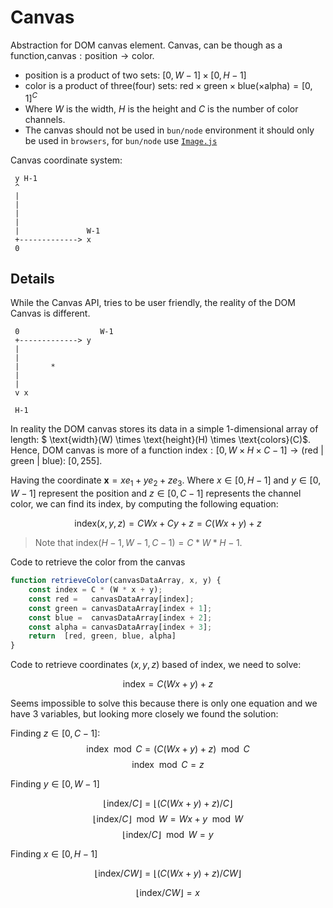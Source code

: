 # Canvas

Abstraction for DOM canvas element. Canvas, can be though as a function,$\text{canvas}: \text{position} \rightarrow \text{color}$. 

- $\text{position}$ is a product of two sets: $[0, W-1] \times [0, H-1]$
- $\text{color}$ is a product of three(four) sets: $\text{red} \times \text{green} \times \text{blue}( \times \text{alpha}) = [0,1]^C$
- Where $W$ is the width, $H$ is the height and $C$ is the number of color channels.
- The canvas should not be used in `bun/node` environment it should only be used in `browsers`, for `bun/node` use [`Image.js`](../Image/Image.js)

Canvas coordinate system:

``` 
 y H-1
 ^ 
 |
 | 
 |
 |
 |               W-1
 +-------------> x
 0

```

## Details

While the Canvas API, tries to be user friendly, the reality of the DOM Canvas is different. 

``` 
 0                  W-1
 +-------------> y
 |
 |
 |       *
 |
 |
 v x

 H-1

```

In reality the DOM canvas stores its data in a simple 1-dimensional array of length: $ \text{width}(W) \times  \text{height}(H) \times \text{colors}(C)$. Hence, DOM canvas is more of a function $\text{index}: [0,W \times H \times C - 1] \rightarrow \text{(red | green | blue): }[0, 255]$.


Having the coordinate $\mathbf{x} = xe_1 + ye_2 + z e_3$. Where $x \in [0, H-1]$ and $y \in [0, W-1]$ represent the position and $z\in[0, C-1]$ represents the channel color, we can find its $\text{index}$, by computing the following equation:

$$\text{index}(x, y, z) = C W  x + Cy + z = C(Wx + y) + z$$

> Note that $\text{index}(H - 1, W - 1, C - 1) = C * W * H - 1$.

Code to retrieve the color from the canvas

```js
function retrieveColor(canvasDataArray, x, y) {
    const index = C * (W * x + y);
    const red =   canvasDataArray[index];
    const green = canvasDataArray[index + 1];
    const blue =  canvasDataArray[index + 2];
    const alpha = canvasDataArray[index + 3];
    return  [red, green, blue, alpha]
}
```

Code to retrieve coordinates $(x,y,z)$ based of $\text{index}$, we need to solve:

$$\text{index} = C(Wx + y) + z$$

Seems impossible to solve this because there is only one equation and we have 3 variables, but looking more closely we found the solution:

Finding $z \in [0, C-1]$:
$$\text{index} \mod C = (C(Wx+y)+z) \mod C $$
$$\text{index} \mod C = z $$

Finding $y \in [0, W-1]$

$$\lfloor \text{index} / C \rfloor = \lfloor(C(Wx+y)+z) / C \rfloor$$
$$\lfloor \text{index} / C \rfloor \mod W = Wx+y \mod W$$
$$\lfloor \text{index} / C \rfloor \mod W = y$$

Finding $x \in [0, H-1]$

$$\lfloor \text{index} / CW \rfloor = \lfloor(C(Wx+y)+z) / CW \rfloor$$

$$\lfloor \text{index} / CW \rfloor = x$$

